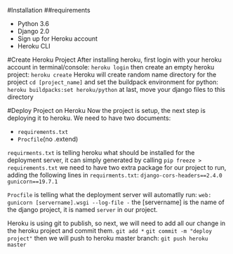 #Installation
##requirements
+ Python 3.6
+ Django 2.0
+ Sign up for Heroku account
+ Heroku CLI

#Create Heroku Project
After installing heroku, first login with your heroku account in terminal/console:
`heroku login`
 then create an empty heroku project:
`heroku create`
Heroku will create random name directory for the project
`cd [project_name]`
and set the buildpack environment for python:
`heroku buildpacks:set heroku/python`
at last, move your django files to this directory 

#Deploy Project on Heroku
Now the project is setup, the next step is deploying it to heroku.
We need to have two documents:
+ `requirements.txt`
+ `Procfile`(no .extend)

`requirments.txt` is telling heroku what should be installed for the deployment server, it can simply generated by calling `pip freeze > requirements.txt`
we need to have two extra package for our project to run, adding the following lines in `requirments.txt`:
`django-cors-headers==2.4.0`
`gunicorn==19.7.1`

`Procfile` is telling what the deployment server will automatlly run:
`web: gunicorn [servername].wsgi --log-file -`
the [servername] is the name of the django project, it is named `server` in our project.

Heroku is using git to publish, so next, we will need to add all our change in the heroku project and commit them.
`git add *`
`git commit -m "deploy project"`
then we will push to heroku master branch:
`git push heroku master`